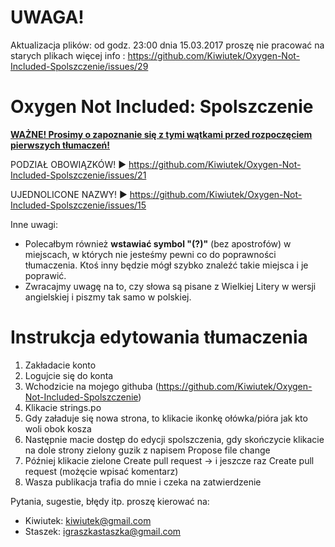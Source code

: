 # UWAGA! 
Aktualizacja plików: od godz. 23:00 dnia 15.03.2017 proszę nie pracować na starych plikach więcej info : https://github.com/Kiwiutek/Oxygen-Not-Included-Spolszczenie/issues/29

# Oxygen Not Included: Spolszczenie<br>

<b><u>WAŻNE! Prosimy o zapoznanie się z tymi wątkami przed rozpoczęciem pierwszych tłumaczeń!</u></b>

PODZIAŁ OBOWIĄZKÓW!
► https://github.com/Kiwiutek/Oxygen-Not-Included-Spolszczenie/issues/21

UJEDNOLICONE NAZWY!
► https://github.com/Kiwiutek/Oxygen-Not-Included-Spolszczenie/issues/15

Inne uwagi:
- Polecałbym również <b>wstawiać symbol "(?)"</b> (bez apostrofów) w miejscach, w których nie jesteśmy pewni co do poprawności tłumaczenia. Ktoś inny będzie mógł szybko znaleźć takie miejsca i je poprawić.<br> 
- Zwracajmy uwagę na to, czy słowa są pisane z Wielkiej Litery w wersji angielskiej i piszmy tak samo w polskiej.<br> 


# Instrukcja edytowania tłumaczenia
1. Zakładacie konto<br>
2. Logujcie się do konta<br>
3. Wchodzicie na mojego githuba (https://github.com/Kiwiutek/Oxygen-Not-Included-Spolszczenie)<br>
4. Klikacie strings.po<br>
5. Gdy załaduje się nowa strona, to klikacie ikonkę ołówka/pióra jak kto woli obok kosza<br>
6. Następnie macie dostęp do edycji spolszczenia, gdy skończycie klikacie na dole strony zielony guzik z napisem Propose file change<br>
7. Później klikacie zielone Create pull request -> i jeszcze raz Create pull request (możęcie wpisać komentarz)<br>
8. Wasza publikacja trafia do mnie i czeka na zatwierdzenie <br>

Pytania, sugestie, błędy itp. proszę kierować na:
- Kiwiutek: kiwiutek@gmail.com
- Staszek: igraszkastaszka@gmail.com
